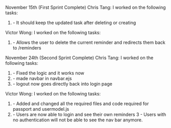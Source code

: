 November 15th (First Sprint Complete)
Chris Tang:
I worked on the following tasks:
1. <update function> - It should keep the updated task after deleting or creating


Victor Wong:
I worked on the following tasks:
1. <delete function> - Allows the user to delete the current reminder and redirects them back to /reminders


November 24th (Second Sprint Complete)
Chris Tang:
I worked on the following tasks:
1. <update function> - Fixed the logic and it works now
2. <made logout button in navbar> - made navbar in navbar.ejs
3. <fixed logout button> - logout now goes directly back into login page


Victor Wong:
I worked on the following tasks:
1. <implmenting passport> - Added and changed all the required files and code required for passport and usermodel.js
2. <login function> - Users are now able to login and see their own reminders
3 <Hiding nav bar> - Users with no authentication will not be able to see the nav bar anymore. 